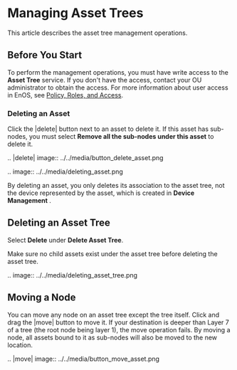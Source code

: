 # Managing Asset Trees

This article describes the asset tree management operations.

## Before You Start

To perform the management operations, you must have write access to the **Asset Tree** service. If you don't have the access, contact your OU administrator to obtain the access. For more information about user access in EnOS, see [Policy, Roles, and Access](/docs/iam/en/2.0.8/access_policy).

### Deleting an Asset

Click the |delete| button next to an asset to delete it. If this asset has sub-nodes, you must select **Remove all the sub-nodes under this asset** to delete it.

.. |delete| image:: ../../media/button_delete_asset.png

.. image:: ../../media/deleting_asset.png

By deleting an asset, you only deletes its association to the asset tree, not the device represented by the asset, which is created in **Device Management** .

## Deleting an Asset Tree

Select **Delete** under **Delete Asset Tree**.

Make sure no child assets exist under the asset tree before deleting the asset tree.

.. image:: ../../media/deleting_asset_tree.png

## Moving a Node

You can move any node on an asset tree except the tree itself. Click and drag the |move| button to move it. If your destination is deeper than Layer 7 of a tree (the root node being layer 1), the move operation fails. By moving a node, all assets bound to it as sub-nodes will also be moved to the new location.

.. |move| image:: ../../media/button_move_asset.png

<!--end-->



